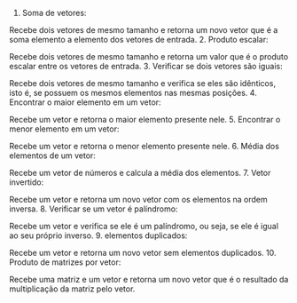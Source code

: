 1. Soma de vetores:

Recebe dois vetores de mesmo tamanho e retorna um novo vetor que é a soma elemento a elemento dos vetores de entrada.
2. Produto escalar:

Recebe dois vetores de mesmo tamanho e retorna um valor que é o produto escalar entre os vetores de entrada.
3. Verificar se dois vetores são iguais:

Recebe dois vetores de mesmo tamanho e verifica se eles são idênticos, isto é, se possuem os mesmos elementos nas mesmas posições.
4. Encontrar o maior elemento em um vetor:

Recebe um vetor e retorna o maior elemento presente nele.
5. Encontrar o menor elemento em um vetor:

Recebe um vetor e retorna o menor elemento presente nele.
6. Média dos elementos de um vetor:

Recebe um vetor de números e calcula a média dos elementos.
7. Vetor invertido:

Recebe um vetor e retorna um novo vetor com os elementos na ordem inversa.
8. Verificar se um vetor é palíndromo:

Recebe um vetor e verifica se ele é um palíndromo, ou seja, se ele é igual ao seu próprio inverso.
9.  elementos duplicados:

Recebe um vetor e retorna um novo vetor sem elementos duplicados.
10. Produto de matrizes por vetor:

Recebe uma matriz e um vetor e retorna um novo vetor que é o resultado da multiplicação da matriz pelo vetor.